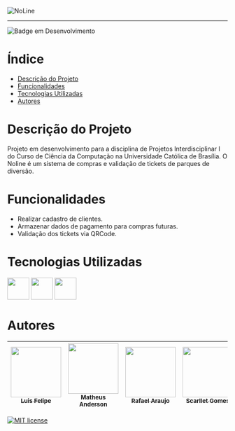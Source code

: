 ![NoLine](https://user-images.githubusercontent.com/86412432/196801869-4588d30d-9149-4892-9d5b-b6b5690db22a.png)
<hr>

![Badge em Desenvolvimento](http://img.shields.io/static/v1?label=STATUS&message=EM%20DESENVOLVIMENTO&color=GREEN&style=for-the-badge)
# Índice 

* [Descrição do Projeto](#descrição-do-projeto)
* [Funcionalidades](#funcionalidades)
* [Tecnologias Utilizadas](#tecnolgias-utilizadas)
* [Autores](#autores)

# Descrição do Projeto

Projeto em desenvolvimento para a disciplina de Projetos Interdisciplinar I do Curso de Ciência da Computação na Universidade Católica de Brasília. O Noline é um sistema de compras e validação de tickets de parques de diversão. 

# Funcionalidades

- Realizar cadastro de clientes.
- Armazenar dados de pagamento para compras futuras.
- Validação dos tickets via QRCode.

# Tecnologias Utilizadas 

<img src="https://cdn.jsdelivr.net/gh/devicons/devicon/icons/c/c-original.svg" width="50" height="50"/> 
<img src="https://cdn.jsdelivr.net/gh/devicons/devicon/icons/visualstudio/visualstudio-plain.svg" width="50" height="50"/> <img src="https://cdn.jsdelivr.net/gh/devicons/devicon/icons/git/git-original.svg" width="50" height="50" /> <img>

# Autores

|[<img src="https://avatars.githubusercontent.com/u/110353713?v=4" width=115><br><sub> Luis Felipe </sub>](https://github.com/lfscruuz)|[<img src="https://avatars.githubusercontent.com/u/112136979?v=4" width=115><br><sub> Matheus Anderson </sub>](https://github.com/AnderMath7)|[<img src="https://avatars.githubusercontent.com/u/111534933?v=4" width=115><br><sub> Rafael Araujo </sub>](https://github.com/RafaKHR)|[<img src="https://avatars.githubusercontent.com/u/86412432?v=4" width=115><br><sub> Scarllet Gomes </sub>](https://github.com/Scarlletgomes) | [<img src="https://avatars.githubusercontent.com/u/111453250?v=4" width=115><br><sub> Thales Sousa </sub>](https://github.com/Tutusvip) 
| :---: | :---: | :---: | :---: | :---: |

[![MIT license](https://img.shields.io/badge/License-MIT-blue.svg)](https://lbesson.mit-license.org/)
